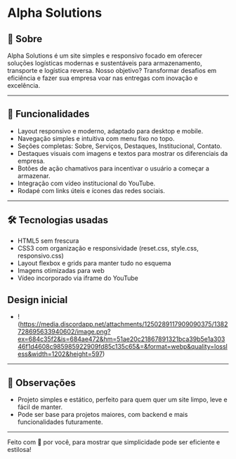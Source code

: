 # Alpha Solutions

## 🚀 Sobre

Alpha Solutions é um site simples e responsivo focado em oferecer soluções logísticas modernas e sustentáveis para armazenamento, transporte e logística reversa. Nosso objetivo? Transformar desafios em eficiência e fazer sua empresa voar nas entregas com inovação e excelência.

---

## 🎯 Funcionalidades

- Layout responsivo e moderno, adaptado para desktop e mobile.
- Navegação simples e intuitiva com menu fixo no topo.
- Seções completas: Sobre, Serviços, Destaques, Institucional, Contato.
- Destaques visuais com imagens e textos para mostrar os diferenciais da empresa.
- Botões de ação chamativos para incentivar o usuário a começar a armazenar.
- Integração com vídeo institucional do YouTube.
- Rodapé com links úteis e ícones das redes sociais.

---

## 🛠 Tecnologias usadas

- HTML5 sem frescura
- CSS3 com organização e responsividade (reset.css, style.css, responsivo.css)
- Layout flexbox e grids para manter tudo no esquema
- Imagens otimizadas para web
- Vídeo incorporado via iframe do YouTube

## Design inicial

- !(https://media.discordapp.net/attachments/1250289117909090375/1382728695633940602/image.png?ex=684c35f2&is=684ae472&hm=51ae20c21867891321bca39b5e1a30346f1d4608c985985922909fd85c135c65&=&format=webp&quality=lossless&width=1202&height=597)
---
## 📝 Observações

- Projeto simples e estático, perfeito para quem quer um site limpo, leve e fácil de manter.
- Pode ser base para projetos maiores, com backend e mais funcionalidades futuramente.

---


Feito com 💜 por você, para mostrar que simplicidade pode ser eficiente e estilosa!


